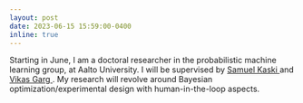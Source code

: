 ```yaml
---
layout: post
date: 2023-06-15 15:59:00-0400
inline: true
---
```


Starting in June, I am a doctoral researcher in the probabilistic machine learning group, at Aalto University. I will be supervised by <a href='https://people.aalto.fi/samuel.kaski'> Samuel Kaski </a> and <a href='[https://www.aalto.fi/en/people/vikas-kumar-garg](https://research.aalto.fi/en/persons/vikas-garg)'> Vikas Garg </a>. My research will revolve around Bayesian optimization/experimental design with human-in-the-loop aspects.
